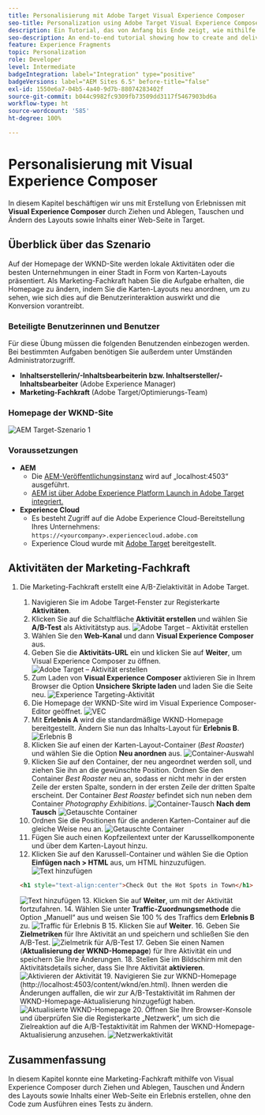 ```yaml
---
title: Personalisierung mit Adobe Target Visual Experience Composer
seo-title: Personalization using Adobe Target Visual Experience Composer (VEC)
description: Ein Tutorial, das von Anfang bis Ende zeigt, wie mithilfe von Adobe Target Visual Experience Composer (VEC) personalisierte Erlebnisse erstellt und bereitgestellt werden können.
seo-description: An end-to-end tutorial showing how to create and deliver personalized experience using Adobe Target Visual Experience Composer (VEC).
feature: Experience Fragments
topic: Personalization
role: Developer
level: Intermediate
badgeIntegration: label="Integration" type="positive"
badgeVersions: label="AEM Sites 6.5" before-title="false"
exl-id: 1550e6a7-04b5-4a40-9d7b-88074283402f
source-git-commit: b044c9982fc9309fb73509dd3117f5467903bd6a
workflow-type: ht
source-wordcount: '585'
ht-degree: 100%

---
```


# Personalisierung mit Visual Experience Composer

In diesem Kapitel beschäftigen wir uns mit Erstellung von Erlebnissen mit **Visual Experience Composer** durch Ziehen und Ablegen, Tauschen und Ändern des Layouts sowie Inhalts einer Web-Seite in Target.

## Überblick über das Szenario

Auf der Homepage der WKND-Site werden lokale Aktivitäten oder die besten Unternehmungen in einer Stadt in Form von Karten-Layouts präsentiert. Als Marketing-Fachkraft haben Sie die Aufgabe erhalten, die Homepage zu ändern, indem Sie die Karten-Layouts neu anordnen, um zu sehen, wie sich dies auf die Benutzerinteraktion auswirkt und die Konversion vorantreibt.

### Beteiligte Benutzerinnen und Benutzer

Für diese Übung müssen die folgenden Benutzenden einbezogen werden. Bei bestimmten Aufgaben benötigen Sie außerdem unter Umständen Administratorzugriff.

* **Inhaltserstellerin/-Inhaltsbearbeiterin bzw. Inhaltsersteller/-Inhaltsbearbeiter** (Adobe Experience Manager)
* **Marketing-Fachkraft** (Adobe Target/Optimierungs-Team)

### Homepage der WKND-Site

![AEM Target-Szenario 1](assets/personalization-use-case-3/aem-target-use-case-3.png)

### Voraussetzungen

* **AEM**
   * Die [AEM-Veröffentlichungsinstanz](./implementation.md#getting-aem) wird auf „localhost:4503“ ausgeführt.
   * [AEM ist über Adobe Experience Platform Launch in Adobe Target integriert.](./using-launch-adobe-io.md#aem-target-using-launch-by-adobe)
* **Experience Cloud**
   * Es besteht Zugriff auf die Adobe Experience Cloud-Bereitstellung Ihres Unternehmens: `https://<yourcompany>.experiencecloud.adobe.com`
   * Experience Cloud wurde mit [Adobe Target](https://experiencecloud.adobe.com) bereitgestellt.

## Aktivitäten der Marketing-Fachkraft

1. Die Marketing-Fachkraft erstellt eine A/B-Zielaktivität in Adobe Target.
   1. Navigieren Sie im Adobe Target-Fenster zur Registerkarte **Aktivitäten**.
   2. Klicken Sie auf die Schaltfläche **Aktivität erstellen** und wählen Sie **A/B-Test** als Aktivitätstyp aus.
      ![Adobe Target – Aktivität erstellen](assets/personalization-use-case-2/create-ab-activity.png)
   3. Wählen Sie den **Web-Kanal** und dann **Visual Experience Composer** aus.
   4. Geben Sie die **Aktivitäts-URL** ein und klicken Sie auf **Weiter**, um Visual Experience Composer zu öffnen.
      ![Adobe Target – Aktivität erstellen](assets/personalization-use-case-2/create-activity-ab-name.png)
   5. Zum Laden von **Visual Experience Composer** aktivieren Sie in Ihrem Browser die Option **Unsichere Skripte laden** und laden Sie die Seite neu.
      ![Experience Targeting-Aktivität](assets/personalization-use-case-1/load-unsafe-scripts.png)
   6. Die Homepage der WKND-Site wird im Visual Experience Composer-Editor geöffnet.
      ![VEC](assets/personalization-use-case-2/vec.png)
   7. Mit **Erlebnis A** wird die standardmäßige WKND-Homepage bereitgestellt. Ändern Sie nun das Inhalts-Layout für **Erlebnis B**.
      ![Erlebnis B](assets/personalization-use-case-3/use-case3-experience-b.png)
   8. Klicken Sie auf einen der Karten-Layout-Container (*Best Roaster*) und wählen Sie die Option **Neu anordnen** aus.
      ![Container-Auswahl](assets/personalization-use-case-3/container-selection.png)
   9. Klicken Sie auf den Container, der neu angeordnet werden soll, und ziehen Sie ihn an die gewünschte Position. Ordnen Sie den Container *Best Roaster* neu an, sodass er nicht mehr in der ersten Zeile der ersten Spalte, sondern in der ersten Zeile der dritten Spalte erscheint. Der Container *Best Roaster* befindet sich nun neben dem Container *Photography Exhibitions*.
      ![Container-Tausch](assets/personalization-use-case-3/container-swap.png)
      **Nach dem Tausch**
      ![Getauschte Container](assets/personalization-use-case-3/after-swap-1-3.png)
   10. Ordnen Sie die Positionen für die anderen Karten-Container auf die gleiche Weise neu an.
      ![Getauschte Container](assets/personalization-use-case-3/after-swap-all.png)
   11. Fügen Sie auch einen Kopfzeilentext unter der Karussellkomponente und über dem Karten-Layout hinzu.
   12. Klicken Sie auf den Karussell-Container und wählen Sie die Option **Einfügen nach > HTML** aus, um HTML hinzuzufügen.
      ![Text hinzufügen](assets/personalization-use-case-3/add-text.png)

      ```html
      <h1 style="text-align:center">Check Out the Hot Spots in Town</h1>
      ```

      ![Text hinzufügen](assets/personalization-use-case-3/after-changes.png)
   13. Klicken Sie auf **Weiter**, um mit der Aktivität fortzufahren.
   14. Wählen Sie unter **Traffic-Zuordnungsmethode** die Option „Manuell“ aus und weisen Sie 100 % des Traffics dem **Erlebnis B** zu.
      ![Traffic für Erlebnis B](assets/personalization-use-case-2/traffic.png)
   15. Klicken Sie auf **Weiter**.
   16. Geben Sie **Zielmetriken** für Ihre Aktivität an und speichern und schließen Sie den A/B-Test.
      ![Zielmetrik für A/B-Test](assets/personalization-use-case-2/goal-metric.png)
   17. Geben Sie einen Namen (**Aktualisierung der WKND-Homepage**) für Ihre Aktivität ein und speichern Sie Ihre Änderungen.
   18. Stellen Sie im Bildschirm mit den Aktivitätsdetails sicher, dass Sie Ihre Aktivität **aktivieren**.
      ![Aktivieren der Aktivität](assets/personalization-use-case-3/save-activity.png)
   19. Navigieren Sie zur WKND-Homepage (http://localhost:4503/content/wknd/en.html). Ihnen werden die Änderungen auffallen, die wir zur A/B-Testaktivität im Rahmen der WKND-Homepage-Aktualisierung hinzugefügt haben.
      ![Aktualisierte WKND-Homepage](assets/personalization-use-case-3/activity-result.png)
   20. Öffnen Sie Ihre Browser-Konsole und überprüfen Sie die Registerkarte „Netzwerk“, um sich die Zielreaktion auf die A/B-Testaktivität im Rahmen der WKND-Homepage-Aktualisierung anzusehen.
      ![Netzwerkaktivität](assets/personalization-use-case-3/activity-result.png)

## Zusammenfassung

In diesem Kapitel konnte eine Marketing-Fachkraft mithilfe von Visual Experience Composer durch Ziehen und Ablegen, Tauschen und Ändern des Layouts sowie Inhalts einer Web-Seite ein Erlebnis erstellen, ohne den Code zum Ausführen eines Tests zu ändern.
